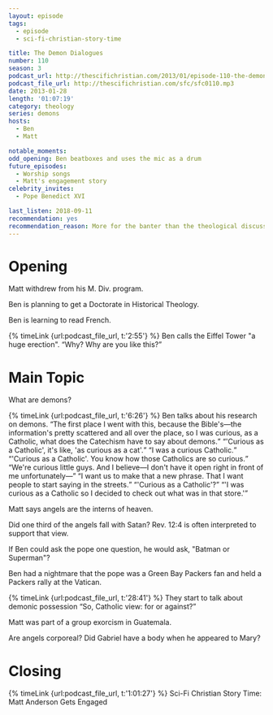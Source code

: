 ```yaml
---
layout: episode
tags:
  - episode
  - sci-fi-christian-story-time

title: The Demon Dialogues
number: 110
season: 3
podcast_url: http://thescifichristian.com/2013/01/episode-110-the-demon-dialogues/
podcast_file_url: http://thescifichristian.com/sfc/sfc0110.mp3
date: 2013-01-28
length: '01:07:19'
category: theology
series: demons
hosts:
  - Ben
  - Matt

notable_moments:
odd_opening: Ben beatboxes and uses the mic as a drum
future_episodes:
  - Worship songs
  - Matt's engagement story
celebrity_invites: 
  - Pope Benedict XVI

last_listen: 2018-09-11
recommendation: yes
recommendation_reason: More for the banter than the theological discussion.
---
```

# Opening
Matt withdrew from his M. Div. program.

Ben is planning to get a Doctorate in Historical Theology.

Ben is learning to read French.

<div class="quote">
  {% timeLink {url:podcast_file_url, t:'2:55'} %}
  <span class="quote-context is-size-6">Ben calls the Eiffel Tower "a huge erection".</span>
  <q class="matt">Why? Why are you like this?</q>
</div>


# Main Topic
What are demons? 

<div class="quote">
  {% timeLink {url:podcast_file_url, t:'6:26'} %}
  <span class="quote-context is-size-6">Ben talks about his research on demons.</span>
  <q class="ben">The first place I went with this, because the Bible's—the information's pretty scattered and all over the place, so I was curious, as a Catholic, what does the Catechism have to say about demons.</q>
  <q class="matt">'Curious as a Catholic', it's like, 'as curious as a cat'.</q>
  <q class="ben">I was a curious Catholic.</q>
  <q class="matt">'Curious as a Catholic'. You know how those Catholics are so curious.</q>
  <q class="ben">We're curious little guys. And I believe—I don't have it open right in front of me unfortunately—</q>
  <q class="matt">I want us to make that a new phrase. That I want people to start saying in the streets.</q>
  <q class="ben">'Curious as a Catholic'?</q>
  <q class="matt">'I was curious as a Catholic so I decided to check out what was in that store.'</q>
</div>

Matt says angels are the interns of heaven. 

Did one third of the angels fall with Satan? Rev. 12:4 is often interpreted to support that view. 

If Ben could ask the pope one question, he would ask, "Batman or Superman"? 

Ben had a nightmare that the pope was a Green Bay Packers fan and held a Packers rally at the Vatican. 

<div class="quote">
  {% timeLink {url:podcast_file_url, t:'28:41'} %}
  <span class="quote-context is-size-6">They start to talk about demonic possession</span>
  <q class="matt">So, Catholic view: for or against?</q>
</div>

Matt was part of a group exorcism in Guatemala. 

Are angels corporeal? Did Gabriel have a body when he appeared to Mary? 



# Closing
{% timeLink {url:podcast_file_url, t:'1:01:27'} %} Sci-Fi Christian Story Time: Matt Anderson Gets Engaged